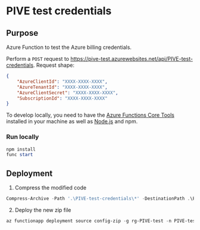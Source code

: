 # PIVE test credentials

## Purpose

Azure Function to test the Azure billing credentials.

Perform a `POST` request to <https://pive-test.azurewebsites.net/api/PIVE-test-credentials>.
Request shape:

```json
{
    "AzureClientId": "XXXX-XXXX-XXXX", 
    "AzureTenantId": "XXXX-XXXX-XXXX",
    "AzureClientSecret": "XXXX-XXXX-XXXX",
    "SubscriptionId": "XXXX-XXXX-XXXX"
}
```

To develop locally, you need to have the [Azure Functions Core Tools](https://www.npmjs.com/package/azure-functions-core-tools) installed in your machine as well as [Node.js](https://nodejs.org/en/) and npm.

### Run locally

```powershell
npm install
func start
```

## Deployment

1. Compress the modified code

```powershell
Compress-Archive -Path '.\PIVE-test-credentials\*' -DestinationPath .\PIVE-test-credentials.zip
```

2. Deploy the new zip file

```powershell
az functionapp deployment source config-zip -g rg-PIVE-test -n PIVE-test --src '.\PIVE-test-credentials.zip'
```
